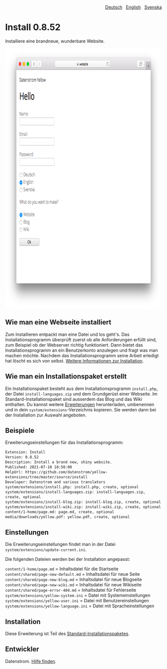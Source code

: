 <p align="right"><a href="README-de.md">Deutsch</a> &nbsp; <a href="README.md">English</a> &nbsp; <a href="README-sv.md">Svenska</a></p>

Install 0.8.52
==============
Installiere eine brandneue, wunderbare Website.

<p align="center"><img src="install-screenshot.png?raw=true" width="795" height="836" alt="Bildschirmfoto"></p>

## Wie man eine Webseite installiert

Zum Installieren entpackt man eine Datei und los geht's. Das Installationsprogramm überprüft zuerst ob alle Anforderungen erfüllt sind, zum Beispiel ob der Webserver richtig funktioniert. Dann bietet das Installationsprogramm an ein Benutzerkonto anzulegen und fragt was man machen möchte. Nachdem das Installationsprogramm seine Arbeit erledigt hat löscht es sich von selbst. [Weitere Informationen zur Installation](https://datenstrom.se/de/yellow/help/how-to-get-started).

## Wie man ein Installationspaket erstellt

Ein Installationspaket besteht aus dem Installationsprogramm `install.php`, der Datei `install-languages.zip` und dem Grundgerüst einer Webseite. Im Standard-Installationspaket sind ausserdem das Blog und das Wiki enthalten. Du kannst weitere [Erweiterungen](https://github.com/datenstrom/yellow-extensions/tree/master/zip) herunterladen, umbenennen und in dein `system/extensions`-Verzeichnis kopieren. Sie werden dann bei der Installation zur Auswahl angeboten.

## Beispiele

Erweiterungseinstellungen für das Installationsprogramm:

~~~
Extension: Install
Version: 0.8.52
Description: Install a brand new, shiny website.
Published: 2021-07-10 18:50:00
HelpUrl: https://github.com/datenstrom/yellow-extensions/tree/master/source/install
Developer: Datenstrom and various translators
system/extensions/install.php: install.php, create, optional
system/extensions/install-languages.zip: install-languages.zip, create, optional
system/extensions/install-blog.zip: install-blog.zip, create, optional
system/extensions/install-wiki.zip: install-wiki.zip, create, optional
content/1-home/page.md: page.md, create, optional
media/downloads/yellow.pdf: yellow.pdf, create, optional
~~~

## Einstellungen

Die Erweiterungseinstellungen findet man in der Datei `system/extensions/update-current.ini`.

Die folgenden Dateien werden bei der Installation angepasst:

`content/1-home/page.md` = Inhaltsdatei für die Startseite  
`content/shared/page-new-default.md` = Inhaltsdatei für neue Seite  
`content/shared/page-new-blog.md` = Inhaltsdatei für neue Blogseite  
`content/shared/page-new-wiki.md` = Inhaltsdatei für neue Wikiseite  
`content/shared/page-error-404.md` = Inhaltsdatei für Fehlerseite  
`system/extensions/yellow-system.ini` = Datei mit Systemeinstellungen  
`system/extensions/yellow-user.ini` = Datei mit Benutzereinstellungen  
`system/extensions/yellow-language.ini` = Datei mit Spracheinstellungen  

## Installation

Diese Erweiterung ist Teil des [Standard-Installationspaketes](https://github.com/datenstrom/yellow).

## Entwickler

Datenstrom. [Hilfe finden](https://datenstrom.se/de/yellow/help/).
